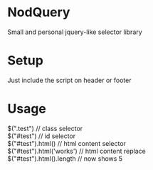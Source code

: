 NodQuery
========

Small and personal jquery-like selector library 

Setup
====
Just include the script on header or footer<br>
<script src="nodquery.js"></script>


Usage
===
$(".test") // class selector<br>
$("#test") // id selector<br>
$("#test").html() // html content selector<br>
$("#test").html('works') // html content replace<br>
$("#test").html().length // now shows 5
